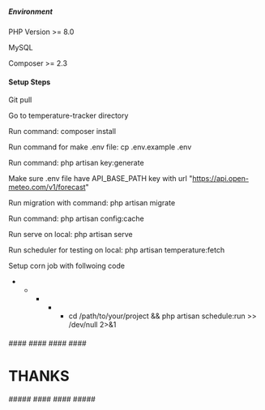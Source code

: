 ##### Environment #### 
PHP Version >= 8.0

MySQL

Composer >= 2.3


#### Setup Steps ####
Git pull

Go to temperature-tracker directory

Run command: composer install

Run command for make .env file: cp .env.example .env

Run command: php artisan key:generate

Make sure .env file have API_BASE_PATH key with url "https://api.open-meteo.com/v1/forecast"

Run migration with command: php artisan migrate

Run command: php artisan config:cache

Run serve on local: php artisan serve

Run scheduler for testing on local: php artisan temperature:fetch


Setup corn job with follwoing code

* * * * * cd /path/to/your/project && php artisan schedule:run >> /dev/null 2>&1


###### #### #### ####  #### #####
#          THANKS               #
###### ##### #### #### ##### ####
